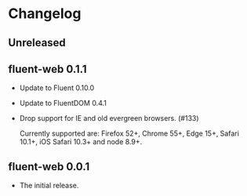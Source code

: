 # Changelog

## Unreleased

## fluent-web 0.1.1

  - Update to Fluent 0.10.0
  - Update to FluentDOM 0.4.1
  - Drop support for IE and old evergreen browsers. (#133)

    Currently supported are: Firefox 52+, Chrome 55+, Edge 15+, Safari 10.1+,
    iOS Safari 10.3+ and node 8.9+.

## fluent-web 0.0.1

  - The initial release.
